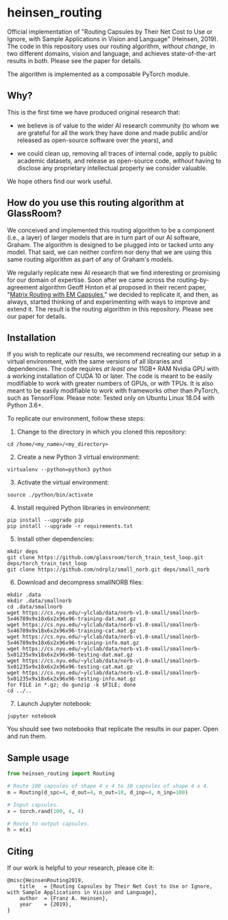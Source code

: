 # heinsen_routing

Official implementation of "Routing Capsules by Their Net Cost to Use or Ignore, with Sample Applications in Vision and Language" (Heinsen, 2019). The code in this repository uses our routing algorithm, _without change_, in two different domains, vision and language, and achieves state-of-the-art results in both. Please see the paper for details.

The algorithm is implemented as a composable PyTorch module.

## Why?

This is the first time we have produced original research that:

* we believe is of value to the wider AI research community (to whom we are grateful for all the work they have done and made public and/or released as open-source software over the years), and

* we could clean up, removing all traces of internal code, apply to public academic datasets, and release as open-source code, _without_ having to disclose any proprietary intellectual property we consider valuable.

We hope others find our work useful.

## How do you use this routing algorithm at GlassRoom?

We conceived and implemented this routing algorithm to be a component (i.e., a layer) of larger models that are in turn part of our AI software, Graham. The algorithm is designed to be plugged into or tacked unto any model. That said, we can neither confirm nor deny that we are using this same routing algorithm as part of any of Graham's models.

We regularly replicate new AI research that we find interesting or promising for our domain of expertise. Soon after we came across the routing-by-agreement algorithm Geoff Hinton et al proposed in their recent paper, "[Matrix Routing with EM Capsules](https://openreview.net/pdf?id=HJWLfGWRb)," we decided to replicate it, and then, as always, started thinking of and experimenting with ways to improve and extend it. The result is the routing algorithm in this repository. Please see our paper for details.

## Installation

If you wish to replicate our results, we recommend recreating our setup in a virtual environment, with the same versions of all libraries and dependencies. The code requires _at least one_ 11GB+ RAM Nvidia GPU with a working installation of CUDA 10 or later. The code is meant to be easily modifiable to work with greater numbers of GPUs, or with TPUs. It is also meant to be easily modifiable to work with frameworks other than PyTorch, such as TensorFlow. Please note: Tested only on Ubuntu Linux 18.04 with Python 3.6+.

To replicate our environment, follow these steps:

1. Change to the directory in which you cloned this repository:

```
cd /home/<my_name>/<my_directory>
```

2. Create a new Python 3 virtual environment:

```
virtualenv --python=python3 python
```

3. Activate the virtual environment:

```
source ./python/bin/activate
```

4. Install required Python libraries in environment:

```
pip install --upgrade pip
pip install --upgrade -r requirements.txt
```

5. Install other dependencies:

```
mkdir deps
git clone https://github.com/glassroom/torch_train_test_loop.git deps/torch_train_test_loop
git clone https://github.com/ndrplz/small_norb.git deps/small_norb
```

6. Download and decompress smallNORB files:

```
mkdir .data
mkdir .data/smallnorb
cd .data/smallnorb
wget https://cs.nyu.edu/~ylclab/data/norb-v1.0-small/smallnorb-5x46789x9x18x6x2x96x96-training-dat.mat.gz
wget https://cs.nyu.edu/~ylclab/data/norb-v1.0-small/smallnorb-5x46789x9x18x6x2x96x96-training-cat.mat.gz
wget https://cs.nyu.edu/~ylclab/data/norb-v1.0-small/smallnorb-5x46789x9x18x6x2x96x96-training-info.mat.gz
wget https://cs.nyu.edu/~ylclab/data/norb-v1.0-small/smallnorb-5x01235x9x18x6x2x96x96-testing-dat.mat.gz
wget https://cs.nyu.edu/~ylclab/data/norb-v1.0-small/smallnorb-5x01235x9x18x6x2x96x96-testing-cat.mat.gz
wget https://cs.nyu.edu/~ylclab/data/norb-v1.0-small/smallnorb-5x01235x9x18x6x2x96x96-testing-info.mat.gz
for FILE in *.gz; do gunzip -k $FILE; done
cd ../..
```

7. Launch Jupyter notebook:

`jupyter notebook`

You should see two notebooks that replicate the results in our paper. Open and run them.


## Sample usage

```python
from heinsen_routing import Routing

# Route 100 capsules of shape 4 x 4 to 10 capsules of shape 4 x 4.
m = Routing(d_spc=4, d_out=4, n_out=10, d_inp=4, n_inp=100)

# Input capsules.
x = torch.rand(100, 4, 4)

# Route to output capsules.
h = m(x)
```


## Citing

If our work is helpful to your research, please cite it:

```
@misc{HeinsenRouting2019,
    title	= {Routing Capsules by Their Net Cost to Use or Ignore, with Sample Applications in Vision and Language},
    author	= {Franz A. Heinsen},
    year	= {2019},
}
```
